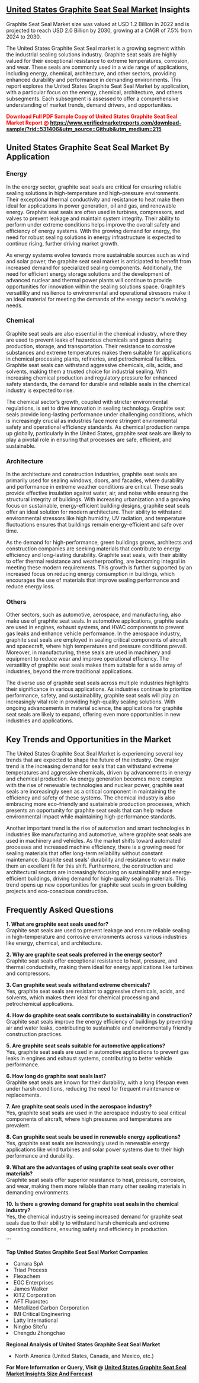 <h2><a href="https://www.verifiedmarketreports.com/download-sample/?rid=531406&amp;utm_source=Github&amp;utm_medium=215" target="_blank">United States Graphite Seat Seal Market</a> Insights</h2><p>Graphite Seat Seal Market size was valued at USD 1.2 Billion in 2022 and is projected to reach USD 2.0 Billion by 2030, growing at a CAGR of 7.5% from 2024 to 2030.</p><p> <p>The United States Graphite Seat Seal market is a growing segment within the industrial sealing solutions industry. Graphite seat seals are highly valued for their exceptional resistance to extreme temperatures, corrosion, and wear. These seals are commonly used in a wide range of applications, including energy, chemical, architecture, and other sectors, providing enhanced durability and performance in demanding environments. This report explores the United States Graphite Seat Seal Market by application, with a particular focus on the energy, chemical, architecture, and others subsegments. Each subsegment is assessed to offer a comprehensive understanding of market trends, demand drivers, and opportunities. </p> <p><b><p><span class=""><span style="color: #ff0000;"><strong>Download Full PDF Sample Copy of United States Graphite Seat Seal Market Report</strong> @ </span><a href="https://www.verifiedmarketreports.com/download-sample/?rid=531406&amp;utm_source=Github&amp;utm_medium=215" target="_blank">https://www.verifiedmarketreports.com/download-sample/?rid=531406&amp;utm_source=Github&amp;utm_medium=215</a></span></p></b></p> <h2>United States Graphite Seat Seal Market By Application</h2> <h3>Energy</h3> <p>In the energy sector, graphite seat seals are critical for ensuring reliable sealing solutions in high-temperature and high-pressure environments. Their exceptional thermal conductivity and resistance to heat make them ideal for applications in power generation, oil and gas, and renewable energy. Graphite seat seals are often used in turbines, compressors, and valves to prevent leakage and maintain system integrity. Their ability to perform under extreme conditions helps improve the overall safety and efficiency of energy systems. With the growing demand for energy, the need for robust sealing solutions in energy infrastructure is expected to continue rising, further driving market growth.</p> <p>As energy systems evolve towards more sustainable sources such as wind and solar power, the graphite seat seal market is anticipated to benefit from increased demand for specialized sealing components. Additionally, the need for efficient energy storage solutions and the development of advanced nuclear and thermal power plants will continue to provide opportunities for innovation within the sealing solutions space. Graphite’s versatility and resilience to environmental and operational stressors make it an ideal material for meeting the demands of the energy sector's evolving needs.</p> <h3>Chemical</h3> <p>Graphite seat seals are also essential in the chemical industry, where they are used to prevent leaks of hazardous chemicals and gases during production, storage, and transportation. Their resistance to corrosive substances and extreme temperatures makes them suitable for applications in chemical processing plants, refineries, and petrochemical facilities. Graphite seat seals can withstand aggressive chemicals, oils, acids, and solvents, making them a trusted choice for industrial sealing. With increasing chemical production and regulatory pressure for enhanced safety standards, the demand for durable and reliable seals in the chemical industry is expected to rise.</p> <p>The chemical sector’s growth, coupled with stricter environmental regulations, is set to drive innovation in sealing technology. Graphite seat seals provide long-lasting performance under challenging conditions, which is increasingly crucial as industries face more stringent environmental safety and operational efficiency standards. As chemical production ramps up globally, particularly in the United States, graphite seat seals are likely to play a pivotal role in ensuring that processes are safe, efficient, and sustainable.</p> <h3>Architecture</h3> <p>In the architecture and construction industries, graphite seat seals are primarily used for sealing windows, doors, and facades, where durability and performance in extreme weather conditions are critical. These seals provide effective insulation against water, air, and noise while ensuring the structural integrity of buildings. With increasing urbanization and a growing focus on sustainable, energy-efficient building designs, graphite seat seals offer an ideal solution for modern architecture. Their ability to withstand environmental stressors like high humidity, UV radiation, and temperature fluctuations ensures that buildings remain energy-efficient and safe over time.</p> <p>As the demand for high-performance, green buildings grows, architects and construction companies are seeking materials that contribute to energy efficiency and long-lasting durability. Graphite seat seals, with their ability to offer thermal resistance and weatherproofing, are becoming integral in meeting these modern requirements. This growth is further supported by an increased focus on reducing energy consumption in buildings, which encourages the use of materials that improve sealing performance and reduce energy loss.</p> <h3>Others</h3> <p>Other sectors, such as automotive, aerospace, and manufacturing, also make use of graphite seat seals. In automotive applications, graphite seals are used in engines, exhaust systems, and HVAC components to prevent gas leaks and enhance vehicle performance. In the aerospace industry, graphite seat seals are employed in sealing critical components of aircraft and spacecraft, where high temperatures and pressure conditions prevail. Moreover, in manufacturing, these seals are used in machinery and equipment to reduce wear and improve operational efficiency. The versatility of graphite seat seals makes them suitable for a wide array of industries, beyond the more traditional applications.</p> <p>The diverse use of graphite seat seals across multiple industries highlights their significance in various applications. As industries continue to prioritize performance, safety, and sustainability, graphite seat seals will play an increasingly vital role in providing high-quality sealing solutions. With ongoing advancements in material science, the applications for graphite seat seals are likely to expand, offering even more opportunities in new industries and applications.</p> <h2>Key Trends and Opportunities in the Market</h2> <p>The United States Graphite Seat Seal Market is experiencing several key trends that are expected to shape the future of the industry. One major trend is the increasing demand for seals that can withstand extreme temperatures and aggressive chemicals, driven by advancements in energy and chemical production. As energy generation becomes more complex with the rise of renewable technologies and nuclear power, graphite seat seals are increasingly seen as a critical component in maintaining the efficiency and safety of these systems. The chemical industry is also embracing more eco-friendly and sustainable production processes, which presents an opportunity for graphite seat seals that can help reduce environmental impact while maintaining high-performance standards.</p> <p>Another important trend is the rise of automation and smart technologies in industries like manufacturing and automotive, where graphite seat seals are used in machinery and vehicles. As the market shifts toward automated processes and increased machine efficiency, there is a growing need for sealing materials that offer long-term reliability without constant maintenance. Graphite seat seals' durability and resistance to wear make them an excellent fit for this shift. Furthermore, the construction and architectural sectors are increasingly focusing on sustainability and energy-efficient buildings, driving demand for high-quality sealing materials. This trend opens up new opportunities for graphite seat seals in green building projects and eco-conscious construction.</p> <h2>Frequently Asked Questions</h2> <p><b>1. What are graphite seat seals used for?</b><br>Graphite seat seals are used to prevent leakage and ensure reliable sealing in high-temperature and corrosive environments across various industries like energy, chemical, and architecture.</p> <p><b>2. Why are graphite seat seals preferred in the energy sector?</b><br>Graphite seat seals offer exceptional resistance to heat, pressure, and thermal conductivity, making them ideal for energy applications like turbines and compressors.</p> <p><b>3. Can graphite seat seals withstand extreme chemicals?</b><br>Yes, graphite seat seals are resistant to aggressive chemicals, acids, and solvents, which makes them ideal for chemical processing and petrochemical applications.</p> <p><b>4. How do graphite seat seals contribute to sustainability in construction?</b><br>Graphite seat seals improve the energy efficiency of buildings by preventing air and water leaks, contributing to sustainable and environmentally friendly construction practices.</p> <p><b>5. Are graphite seat seals suitable for automotive applications?</b><br>Yes, graphite seat seals are used in automotive applications to prevent gas leaks in engines and exhaust systems, contributing to better vehicle performance.</p> <p><b>6. How long do graphite seat seals last?</b><br>Graphite seat seals are known for their durability, with a long lifespan even under harsh conditions, reducing the need for frequent maintenance or replacements.</p> <p><b>7. Are graphite seat seals used in the aerospace industry?</b><br>Yes, graphite seat seals are used in the aerospace industry to seal critical components of aircraft, where high pressures and temperatures are prevalent.</p> <p><b>8. Can graphite seat seals be used in renewable energy applications?</b><br>Yes, graphite seat seals are increasingly used in renewable energy applications like wind turbines and solar power systems due to their high performance and durability.</p> <p><b>9. What are the advantages of using graphite seat seals over other materials?</b><br>Graphite seat seals offer superior resistance to heat, pressure, corrosion, and wear, making them more reliable than many other sealing materials in demanding environments.</p> <p><b>10. Is there a growing demand for graphite seat seals in the chemical industry?</b><br>Yes, the chemical industry is seeing increased demand for graphite seat seals due to their ability to withstand harsh chemicals and extreme operating conditions, ensuring safety and efficiency in production.</p> ```</p><p><strong>Top United States Graphite Seat Seal Market Companies</strong></p><div data-test-id=""><p><li>Carrara SpA</li><li> Triad Process</li><li> Flexachem</li><li> EGC Enterprises</li><li> James Walker</li><li> KITZ Corporation</li><li> AFT Fluorotec</li><li> Metallized Carbon Corporation</li><li> IMI Critical Engineering</li><li> Latty International</li><li> Ningbo Sitefu</li><li> Chengdu Zhongchao</li></p><div><strong>Regional Analysis of&nbsp;United States Graphite Seat Seal Market</strong></div><ul><li dir="ltr"><p dir="ltr">North America&nbsp;(United States, Canada, and Mexico, etc.)</p></li></ul><p><strong>For More Information or Query, Visit @&nbsp;</strong><strong><a href="https://www.verifiedmarketreports.com/product/graphite-seat-seal-market/?utm_source=Github&amp;utm_medium=215" target="_blank">United States Graphite Seat Seal Market Insights Size And Forecast</a></strong></p></div>
